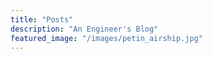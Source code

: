 ```yaml
---
title: "Posts"
description: "An Engineer's Blog" 
featured_image: "/images/petin_airship.jpg"
---
```

